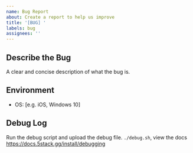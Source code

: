 ```yaml
---
name: Bug Report
about: Create a report to help us improve
title: '[BUG] '
labels: bug
assignees: ''
---
```


## Describe the Bug
A clear and concise description of what the bug is.


## Environment
- OS: [e.g. iOS, Windows 10]

## Debug Log
Run the debug script and upload the debug file. `./debug.sh`, view the docs https://docs.5stack.gg/install/debugging